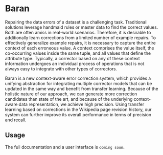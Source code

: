 # Baran
Repairing the data errors of a dataset is a challenging task. Traditional solutions leverage handmaid rules or master data to find the correct values. Both are often amiss in real-world scenarios. Therefore, it is desirable to additionally learn corrections from a limited number of example repairs. To effectively generalize example repairs, it is necessary to capture the entire context of each erroneous value. A context comprises the value itself, the co-occurring values inside the same tuple, and all values that define the attribute type. Typically, a corrector based on any of these context information undergoes an individual process of operations that is not always easy to integrate with other types of correctors.

Baran is a new context-aware error correction system, which provides a unifying abstraction for integrating multiple corrector models that can be updated in the same way and benefit from transfer learning. Because of the holistic nature of our approach, we can generate more correction candidates than state of the art, and because of the underlying context-aware data representation, we achieve high precision. Using transfer learning based on corrections in the Wikipedia page revision history, our system can further improve its overall performance in terms of precision and recall.

## Usage
The full documentation and a user interface is `coming soon`.
